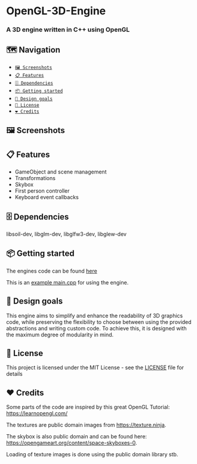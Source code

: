 # OpenGL-3D-Engine
### A 3D engine written in C++ using OpenGL

## 🗺️ Navigation 
- [<code>🖼️ Screenshots</code>](#-screenshots)
- [<code>📋 Features</code>](#-features)
- [<code>🗄 Dependencies</code>](#-dependencies)
- [<code>📦 Getting started</code>](#-getting-started)
- [<code>📐 Design goals</code>](#-design-goals)
- [<code>📝 License</code>](#-license)
- [<code>❤️ Credits</code>](#-credits)

## 🖼️ Screenshots
<!--<p>
  <img src="screenshot1.png" width="500px" alt="screenshot1" />
</p>-->
  
## 📋 Features
- GameObject and scene management
- Transformations
- Skybox
- First person controller
- Keyboard event callbacks

## 🗄 Dependencies
libsoil-dev, libglm-dev, libglfw3-dev, libglew-dev

## 📦 Getting started
The engines code can be found [here](https://github.com/lischilpp/opengl-3d-engine/tree/master/src/LS3D)

This is an [example main.cpp](https://github.com/lischilpp/opengl-3d-engine/tree/master/src/main.cpp) for using the engine.

## 📐 Design goals
This engine aims to simplify and enhance the readability of 3D graphics code,
while preserving the flexibility to choose between using the provided abstractions and writing custom code.
To achieve this, it is designed with the maximum degree of modularity in mind.

## 📝 License
This project is licensed under the MIT License - see the [LICENSE](LICENSE) file for details

## ❤️ Credits
Some parts of the code are inspired by this great OpenGL Tutorial: https://learnopengl.com/

The textures are public domain images from https://texture.ninja.

The skybox is also public domain and can be found here: https://opengameart.org/content/space-skyboxes-0.

Loading of texture images is done using the public domain library stb.
